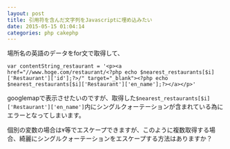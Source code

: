 ```yaml
---
layout: post
title: 引用符を含んだ文字列をJavascriptに埋め込みたい
date: 2015-05-15 01:04:14
categories: php cakephp
---
```

<!-- {% raw %} -->
<p>場所名の英語のデータをfor文で取得して、</p>

<p><code>var contentString_restaurant = '&lt;p&gt;&lt;a href="//www.hoge.com/restaurant/&lt;?php echo $nearest_restaurants[$i]['Restaurant']['id'];?&gt;/" target="_blank"&gt;&lt;?php echo $nearest_restaurants[$i]['Restaurant']['en_name'];?&gt;&lt;/a&gt;&lt;/p&gt;'</code></p>

<p>googlemapで表示させたいのですが、取得した<code>$nearest_restaurants[$i]['Restaurant']['en_name']</code>内にシングルクォーテーションが含まれている為にエラーとなってしまいます。</p>

<p>個別の変数の場合は<code>¥</code>等でエスケープできますが、このように複数取得する場合、綺麗にシングルクォーテーションをエスケープする方法はありますか？</p>
<!-- {% endraw %} -->
